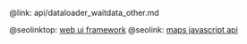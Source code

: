 @link: api/dataloader_waitdata_other.md

@seolinktop: [web ui framework](https://webix.com)
@seolink: [maps javascript api](https://webix.com/widget/maps/)
